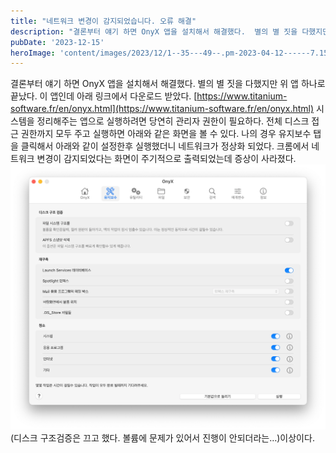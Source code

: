 ```yaml
---
title: "네트워크 변경이 감지되었습니다. 오류 해결"
description: "결론부터 얘기 하면 OnyX 앱을 설치해서 해결했다.  별의 별 짓을 다했지만 위 앱 하나로 끝났다.  이 앱인데 아래 링크에서 다운로드 받았다.  https://www.titanium-software.fr/en/onyx.html  시스템을 정리해주는 앱으로 실행하려면  당연히 관리자..."
pubDate: '2023-12-15'
heroImage: 'content/images/2023/12/1--35---49--.pm-2023-04-12------7.15.57.jpg'
---
```


결론부터 얘기 하면 OnyX 앱을 설치해서 해결했다.
별의 별 짓을 다했지만 위 앱 하나로 끝났다.
이 앱인데 아래 링크에서 다운로드 받았다.
[https://www.titanium-software.fr/en/onyx.html](https://www.titanium-software.fr/en/onyx.html)
시스템을 정리해주는 앱으로 실행하려면
당연히 관리자 권한이 필요하다.
전체 디스크 접근 권한까지 모두 주고 실행하면 아래와 같은 화면을 볼 수 있다.
나의 경우 유지보수 탭을 클릭해서 아래와 같이 설정한후 실행했더니 네트워크가 정상화 되었다. 크롬에서 네트워크 변경이 감지되었다는 화면이 주기적으로 출력되었는데 증상이 사라졌다.
![(디스크 구조검증은 끄고 했다. 볼륨에 문제가 있어서 진행이 안되더라는…)](content/images/2023/12/-----------2023-12-15------1.02.41.png)(디스크 구조검증은 끄고 했다. 볼륨에 문제가 있어서 진행이 안되더라는…)이상이다.